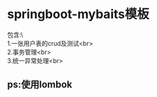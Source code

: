# springboot-mybaits模板

包含:\  
  1.一张用户表的crud及测试\<br>  
  2.事务管理\<br>  
  3.统一异常处理\<br>  
## ps:使用lombok
